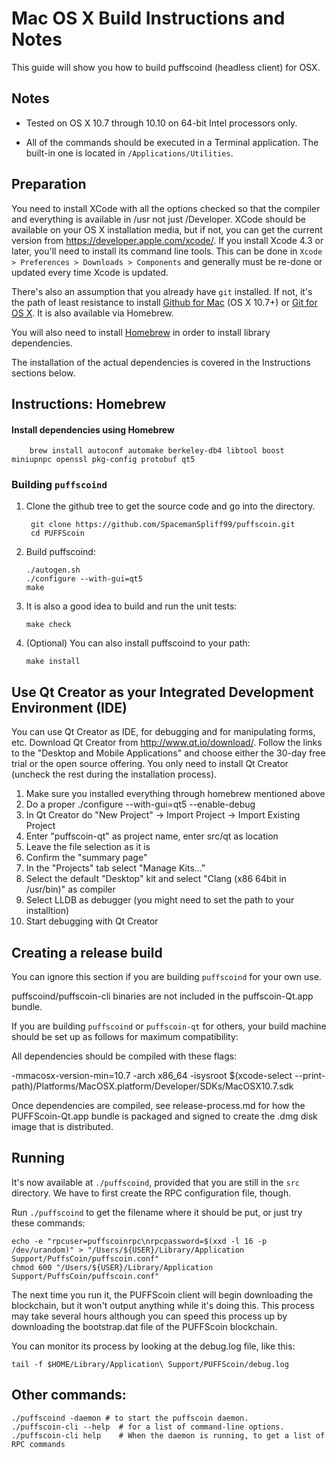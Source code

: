 Mac OS X Build Instructions and Notes
====================================
This guide will show you how to build puffscoind (headless client) for OSX.

Notes
-----

* Tested on OS X 10.7 through 10.10 on 64-bit Intel processors only.

* All of the commands should be executed in a Terminal application. The built-in one is located in `/Applications/Utilities`.

Preparation
-----------

You need to install XCode with all the options checked so that the compiler and everything is available in /usr not just /Developer. XCode should be available on your OS X installation media, but if not, you can get the current version from https://developer.apple.com/xcode/. 
If you install Xcode 4.3 or later, you'll need to install its command line tools. This can be done in `Xcode > Preferences > Downloads > Components` and generally must be re-done or updated every time Xcode is updated.

There's also an assumption that you already have `git` installed. If not, it's the path of least resistance to install [Github for Mac](https://mac.github.com/) (OS X 10.7+) or [Git for OS X](https://code.google.com/p/git-osx-installer/). It is also available via Homebrew.

You will also need to install [Homebrew](http://brew.sh) in order to install library dependencies.

The installation of the actual dependencies is covered in the Instructions sections below.

Instructions: Homebrew
----------------------

#### Install dependencies using Homebrew

        brew install autoconf automake berkeley-db4 libtool boost miniupnpc openssl pkg-config protobuf qt5

### Building `puffscoind`

1. Clone the github tree to get the source code and go into the directory.

        git clone https://github.com/SpacemanSpliff99/puffscoin.git
        cd PUFFScoin

2.  Build puffscoind:

        ./autogen.sh
        ./configure --with-gui=qt5
        make

3.  It is also a good idea to build and run the unit tests:

        make check

4.  (Optional) You can also install puffscoind to your path:

        make install

Use Qt Creator as your Integrated Development Environment (IDE)
------------------------
You can use Qt Creator as IDE, for debugging and for manipulating forms, etc.
Download Qt Creator from http://www.qt.io/download/. Follow the links to the "Desktop and Mobile Applications" and choose either the 30-day free trial or the open source offering. You only need to install Qt Creator (uncheck the rest during the installation process).

1. Make sure you installed everything through homebrew mentioned above
2. Do a proper ./configure --with-gui=qt5 --enable-debug
3. In Qt Creator do "New Project" -> Import Project -> Import Existing Project
4. Enter "puffscoin-qt" as project name, enter src/qt as location
5. Leave the file selection as it is
6. Confirm the "summary page"
7. In the "Projects" tab select "Manage Kits..."
8. Select the default "Desktop" kit and select "Clang (x86 64bit in /usr/bin)" as compiler
9. Select LLDB as debugger (you might need to set the path to your installtion)
10. Start debugging with Qt Creator

Creating a release build
------------------------
You can ignore this section if you are building `puffscoind` for your own use.

puffscoind/puffscoin-cli binaries are not included in the puffscoin-Qt.app bundle.

If you are building `puffscoind` or `puffscoin-qt` for others, your build machine should be set up as follows for maximum compatibility:

All dependencies should be compiled with these flags:

 -mmacosx-version-min=10.7
 -arch x86_64
 -isysroot $(xcode-select --print-path)/Platforms/MacOSX.platform/Developer/SDKs/MacOSX10.7.sdk

Once dependencies are compiled, see release-process.md for how the PUFFScoin-Qt.app bundle is packaged and signed to create the .dmg disk image that is distributed.

Running
-------

It's now available at `./puffscoind`, provided that you are still in the `src` directory. We have to first create the RPC configuration file, though.

Run `./puffscoind` to get the filename where it should be put, or just try these commands:

    echo -e "rpcuser=puffscoinrpc\nrpcpassword=$(xxd -l 16 -p /dev/urandom)" > "/Users/${USER}/Library/Application Support/PuffsCoin/puffscoin.conf"
    chmod 600 "/Users/${USER}/Library/Application Support/PuffsCoin/puffscoin.conf"

The next time you run it, the PUFFScoin client will begin downloading the blockchain, but it won't output anything while it's doing this. This process may take several hours although you can speed this process up by downloading the bootstrap.dat file of the PUFFScoin blockchain.

You can monitor its process by looking at the debug.log file, like this:

    tail -f $HOME/Library/Application\ Support/PUFFScoin/debug.log

Other commands:
-------

    ./puffscoind -daemon # to start the puffscoin daemon.
    ./puffscoin-cli --help  # for a list of command-line options.
    ./puffscoin-cli help    # When the daemon is running, to get a list of RPC commands
